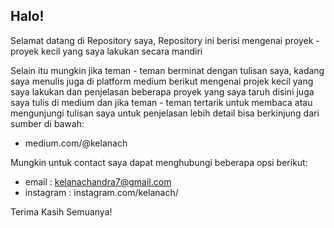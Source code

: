 ## Halo!

Selamat datang di Repository saya, Repository ini berisi mengenai proyek - proyek kecil yang saya lakukan secara mandiri

Selain itu mungkin jika teman - teman berminat dengan tulisan saya, kadang saya menulis juga di platform medium berikut mengenai projek kecil yang saya lakukan dan penjelasan beberapa proyek yang saya taruh disini juga saya tulis di medium dan jika teman - teman tertarik untuk membaca atau mengunjungi tulisan saya untuk penjelasan lebih detail bisa berkinjung dari sumber di bawah:
- medium.com/@kelanach

Mungkin untuk contact saya dapat menghubungi beberapa opsi berikut:
- email     : kelanachandra7@gmail.com
- instagram : instagram.com/kelanach/

Terima Kasih Semuanya!
